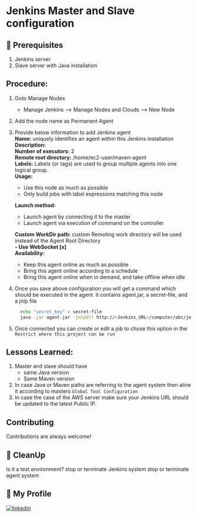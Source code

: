 # Jenkins Master and Slave configuration

## 🧰 Prerequisites
1. Jenkins server 
2. Slave server with Java installation 

## Procedure: 
1. Goto Manage Nodes    
   - Manage Jenkins --> Manage Nodes and Clouds --> New Node  

2. Add the node name as Permanent Agent  
   
3. Provide below information to add Jenkins agent  
   **Name:** uniquely identifies an agent within this Jenkins installation  
   **Description:** <Description>  
   **Number of executors:** 2  
   **Remote root directory:** /home/ec2-user/maven-agent   
   **Labels:** Labels (or tags) are used to group multiple agents into one logical group.  
   **Usage:**  
   - Use this node as much as possible  
   - Only build jobs with label expressions matching this node   
 
   **Launch method:**   
   	  - Launch agent by connecting it to the master   
   	  - Launch agent via execution of command on the controller  

   **Custom WorkDir path:**  custom Remoting work directory will be used instead of the Agent Root Directory  
   **- Use WebSocket [x]**  
   **Availability:**  
   	- Keep this agent online as much as possible  
   	- Bring this agent online according to a schedule  
   	- Bring this agent online when in demand, and take offline when idle  

4. Once you save above configuration you will get a command which should be executed in the agent. it contains agent.jar, a secret-file, and a jnlp file 
   ```sh
     echo "secret_key" > secret-file
     java -jar agent.jar -jnlpUrl http://<Jenkins_URL>/computer/abc/jenkins-agent.jnlp -secret @secret-file -workDir "/home/ec2-user"
   ```
5. Once connected you can create or edit a job to chose this option in the `Restrict where this project can be run`


## Lessons Learned:   
  1. Master and slave should have  
     - same Java version  
     - Same Maven version   
  1. In case Jave or Maven paths are referring to the agent system then aline it according to masters `Global Tool Configuration`  
  1. In case the case of the AWS server make sure your Jenkins URL should be updated to the latest Public IP.   
  

## Contributing
Contributions are always welcome!

## 🧹 CleanUp 
  Is it a test environment? 
  stop or terminate Jenkins system 
  stop or terminate agent system 
  
## 🔗 My Profile 
[![linkedin](https://img.shields.io/badge/linkedin-0A66C2?style=for-the-badge&logo=linkedin&logoColor=white)](https://www.linkedin.com/in/shah-gaurang1/)
